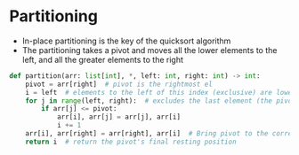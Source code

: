 # Partitioning

- In-place partitioning is the key of the quicksort algorithm
- The partitioning takes a pivot and moves all the lower elements to the left, and all the greater elements to the right

```python
def partition(arr: list[int], *, left: int, right: int) -> int:
    pivot = arr[right]  # pivot is the rightmost el
    i = left  # elements to the left of this index (exclusive) are lower than the pivot
    for j in range(left, right):  # excludes the last element (the pivot)
        if arr[j] <= pivot:
            arr[i], arr[j] = arr[j], arr[i]
            i += 1
    arr[i], arr[right] = arr[right], arr[i]  # Bring pivot to the correct position
    return i  # return the pivot's final resting position
```
